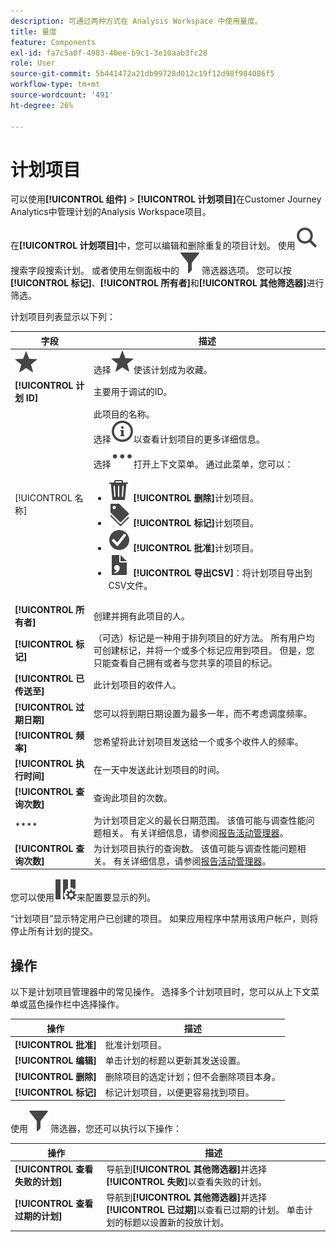 ```yaml
---
description: 可通过两种方式在 Analysis Workspace 中使用量度。
title: 量度
feature: Components
exl-id: fa7c5a0f-4983-40ee-b9c1-3e10aab3fc28
role: User
source-git-commit: 5b441472a21db99728d012c19f12d98f984086f5
workflow-type: tm+mt
source-wordcount: '491'
ht-degree: 26%

---
```


# 计划项目

可以使用&#x200B;**[!UICONTROL 组件]** > **[!UICONTROL 计划项目]**&#x200B;在Customer Journey Analytics中管理计划的Analysis Workspace项目。

在&#x200B;**[!UICONTROL 计划项目]**&#x200B;中，您可以编辑和删除重复的项目计划。 使用![搜索](/help/assets/icons/Search.svg)搜索字段搜索计划。 或者使用左侧面板中的![筛选器](/help/assets/icons/Filter.svg)筛选器选项。 您可以按&#x200B;**[!UICONTROL 标记]**、**[!UICONTROL 所有者]**&#x200B;和&#x200B;**[!UICONTROL 其他筛选器]**&#x200B;进行筛选。

计划项目列表显示以下列：

| 字段 | 描述 |
| --- | --- |
| ![颗星](/help/assets/icons/Star.svg) | 选择![星级](/help/assets/icons/Star.svg)使该计划成为收藏。 |
| **[!UICONTROL 计划 ID]** | 主要用于调试的ID。 |
| [!UICONTROL 名称] | 此项目的名称。<br/>选择![信息大纲](/help/assets/icons/InfoOutline.svg)以查看计划项目的更多详细信息。<br/>选择![更多](/help/assets/icons/More.svg)打开上下文菜单。 通过此菜单，您可以：<ul><li>![删除](/help/assets/icons/Delete.svg) **[!UICONTROL 删除]**&#x200B;计划项目。</li><li>![标签](/help/assets/icons/Labels.svg) **[!UICONTROL 标记]**&#x200B;计划项目。</li><li>![CheckmarkCircle](/help/assets/icons/CheckmarkCircle.svg) **[!UICONTROL 批准]**&#x200B;计划项目。</li><li>![文件CSV](/help/assets/icons/FileCSV.svg) **[!UICONTROL 导出CSV]**：将计划项目导出到CSV文件。</li></ul> |
| **[!UICONTROL 所有者]** | 创建并拥有此项目的人。 |
| **[!UICONTROL 标记]** | （可选）标记是一种用于排列项目的好方法。 所有用户均可创建标记，并将一个或多个标记应用到项目。 但是，您只能查看自己拥有或者与您共享的项目的标记。 |
| **[!UICONTROL 已传送至]** | 此计划项目的收件人。 |
| **[!UICONTROL 过期日期]** | 您可以将到期日期设置为最多一年，而不考虑调度频率。 |
| **[!UICONTROL 频率]** | 您希望将此计划项目发送给一个或多个收件人的频率。 |
| **[!UICONTROL 执行时间]** | 在一天中发送此计划项目的时间。 |
| **[!UICONTROL 查询次数]** | 查询此项目的次数。 |
| **** | 为计划项目定义的最长日期范围。 该值可能与调查性能问题相关。 有关详细信息，请参阅[报告活动管理器](/help/reporting-activity-manager/reporting-activity-overview.md)。 |
| **[!UICONTROL 查询次数]** | 为计划项目执行的查询数。 该值可能与调查性能问题相关。 有关详细信息，请参阅[报告活动管理器](/help/reporting-activity-manager/reporting-activity-overview.md)。 |

您可以使用![ColumnSetting](/help/assets/icons/ColumnSetting.svg)来配置要显示的列。

“计划项目”显示特定用户已创建的项目。 如果应用程序中禁用该用户帐户，则将停止所有计划的提交。



## 操作

以下是计划项目管理器中的常见操作。 选择多个计划项目时，您可以从上下文菜单或蓝色操作栏中选择操作。

| 操作 | 描述 |
|---|---|
| **[!UICONTROL 批准]** | 批准计划项目。 |
| **[!UICONTROL 编辑]** | 单击计划的标题以更新其发送设置。 |
| **[!UICONTROL 删除]** | 删除项目的选定计划；但不会删除项目本身。 |
| **[!UICONTROL 标记]** | 标记计划项目，以便更容易找到项目。 |

使用![筛选器](/help/assets/icons/Filter.svg)筛选器，您还可以执行以下操作：

| 操作 | 描述 |
|---|---|
| **[!UICONTROL 查看失败的计划]** | 导航到&#x200B;**[!UICONTROL 其他筛选器]**&#x200B;并选择&#x200B;**[!UICONTROL 失败]**&#x200B;以查看失败的计划。 |
| **[!UICONTROL 查看过期的计划]** | 导航到&#x200B;**[!UICONTROL 其他筛选器]**&#x200B;并选择&#x200B;**[!UICONTROL 已过期]**&#x200B;以查看已过期的计划。 单击计划的标题以设置新的投放计划。 |

